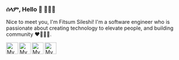 
### ሰላም, Hello 👋 👩🏾‍💻

Nice to meet you, I'm Fitsum Sileshi! I'm a software engineer who is passionate about creating technology to elevate people, and building community ♥👩🏾‍💻. 
 
<a href="https://github.com/fii78">
  <img width="32" align="left"
     alt="My GitHub profile"
     src="https://cdn.jsdelivr.net/npm/simple-icons@v3/icons/github.svg">
</a>
<a href="http://leetcode.com/ShinobuF/">
  <img width="32" align="left"
     alt="My Leetcode profile"
     src="https://cdn.jsdelivr.net/npm/simple-icons@3.13.0/icons/leetcode.svg">
</a>

<a href="https://medium.com/@fitsileshi">
  <img width="32" align="left"
     alt="My Medium profile"
     src="https://cdn.jsdelivr.net/npm/simple-icons@v3/icons/medium.svg">
</a>

<a href="https://www.linkedin.com/in/fitsum-sileshi/">
  <img width="32" align="left"
     alt="My LinkedIn profile"
     src="https://cdn.jsdelivr.net/npm/simple-icons@3.13.0/icons/linkedin.svg">
</a>

 
<br><br>

